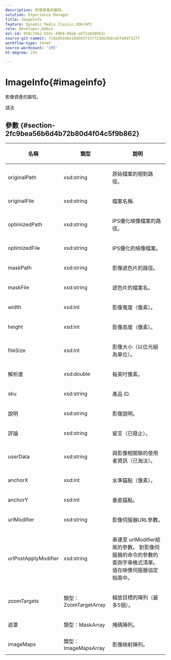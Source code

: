 ```yaml
---
description: 影像資產的屬性。
solution: Experience Manager
title: ImageInfo
feature: Dynamic Media Classic,SDK/API
role: Developer,Admin
exl-id: 058c74b2-634c-49b9-88ab-ab72a030983c
source-git-commit: fcda99340a18d5037157723bb3bdca5fa9df3277
workflow-type: tm+mt
source-wordcount: '195'
ht-degree: 23%

---
```


# ImageInfo{#imageinfo}

影像資產的屬性。

語法

## 參數 {#section-2fc9bea56b6d4b72b80d4f04c5f9b862}

<table id="table_04100BB8ABD84EF68B0A7CE3AD946414"> 
 <thead> 
  <tr> 
   <th colname="col1" class="entry"> <p>名稱 </p> </th> 
   <th colname="col2" class="entry"> <p>類型 </p> </th> 
   <th colname="col3" class="entry"> <p>說明 </p> </th> 
  </tr> 
 </thead>
 <tbody> 
  <tr> 
   <td colname="col1"> <span class="codeph"> <span class="varname"> originalPath</span> </span> </td> 
   <td colname="col2"> <span class="codeph"> xsd:string</span> </td> 
   <td colname="col3"> <p>原始檔案的相對路徑。 </p> </td> 
  </tr> 
  <tr> 
   <td colname="col1"> <span class="codeph"><span class="varname"> originalFile</span> </span> </td> 
   <td colname="col2"> <span class="codeph"> xsd:string</span> </td> 
   <td colname="col3"> <p>檔案名稱. </p> </td> 
  </tr> 
  <tr> 
   <td colname="col1"> <span class="codeph"><span class="varname"> optimizedPath</span> </span> </td> 
   <td colname="col2"> <span class="codeph"> xsd:string</span> </td> 
   <td colname="col3"> <p>IPS優化映像檔案的路徑。 </p> </td> 
  </tr> 
  <tr> 
   <td colname="col1"> <span class="codeph"> <span class="varname"> optimizedFile</span> </span> </td> 
   <td colname="col2"> <span class="codeph"> xsd:string</span> </td> 
   <td colname="col3"> <p>IPS優化的映像檔案。 </p> </td> 
  </tr> 
  <tr> 
   <td colname="col1"> <span class="codeph"> <span class="varname"> maskPath</span> </span> </td> 
   <td colname="col2"> <span class="codeph"> xsd:string</span> </td> 
   <td colname="col3"> <p>影像遮色片的路徑。 </p> </td> 
  </tr> 
  <tr> 
   <td colname="col1"> <span class="codeph"> <span class="varname"> maskFile</span> </span> </td> 
   <td colname="col2"> <span class="codeph"> xsd:string</span> </td> 
   <td colname="col3"> <p>遮色片的檔案名。 </p> </td> 
  </tr> 
  <tr> 
   <td colname="col1"> <span class="codeph"> <span class="varname"> width</span> </span> </td> 
   <td colname="col2"> <span class="codeph"> xsd:int</span> </td> 
   <td colname="col3"> <p>影像寬度（像素）。 </p> </td> 
  </tr> 
  <tr> 
   <td colname="col1"> <span class="codeph"> <span class="varname"> height</span> </span> </td> 
   <td colname="col2"> <span class="codeph"> xsd:int</span> </td> 
   <td colname="col3"> <p>影像高度（像素）。 </p> </td> 
  </tr> 
  <tr> 
   <td colname="col1"> <span class="codeph"> <span class="varname"> fileSize</span> </span> </td> 
   <td colname="col2"> <span class="codeph"> xsd:int</span> </td> 
   <td colname="col3"> <p>影像大小（以位元組為單位）。 </p> </td> 
  </tr> 
  <tr> 
   <td colname="col1"> <span class="codeph"> <span class="varname"> 解析度</span> </span> </td> 
   <td colname="col2"> <span class="codeph"> xsd:double</span> </td> 
   <td colname="col3"> <p>每英吋像素。 </p> </td> 
  </tr> 
  <tr> 
   <td colname="col1"> <span class="codeph"> <span class="varname"> sku</span> </span> </td> 
   <td colname="col2"> <span class="codeph"> xsd:string</span> </td> 
   <td colname="col3"> <p>產品 ID. </p> </td> 
  </tr> 
  <tr> 
   <td colname="col1"> <span class="codeph"> <span class="varname"> 說明</span> </span> </td> 
   <td colname="col2"> <span class="codeph"> xsd:string</span> </td> 
   <td colname="col3"> <p>影像說明。 </p> </td> 
  </tr> 
  <tr> 
   <td colname="col1"> <span class="codeph"> <span class="varname"> 評論</span> </span> </td> 
   <td colname="col2"> <span class="codeph"> xsd:string</span> </td> 
   <td colname="col3"> <p>留言（已廢止）。 </p> </td> 
  </tr> 
  <tr> 
   <td colname="col1"> <span class="codeph"> <span class="varname"> userData</span> </span> </td> 
   <td colname="col2"> <span class="codeph"> xsd:string</span> </td> 
   <td colname="col3"> <p>與影像相關聯的使用者資訊（已淘汰）。 </p> </td> 
  </tr> 
  <tr> 
   <td colname="col1"> <span class="codeph"> <span class="varname"> anchorX</span> </span> </td> 
   <td colname="col2"> <span class="codeph"> xsd:int</span> </td> 
   <td colname="col3"> <p>水準錨點（像素）。 </p> </td> 
  </tr> 
  <tr> 
   <td colname="col1"> <span class="codeph"> <span class="varname"> anchorY</span> </span> </td> 
   <td colname="col2"> <span class="codeph"> xsd:int</span> </td> 
   <td colname="col3"> <p>垂直錨點。 </p> </td> 
  </tr> 
  <tr> 
   <td colname="col1"> <span class="codeph"> <span class="varname"> urlModifier</span> </span> </td> 
   <td colname="col2"> <span class="codeph"> xsd:string</span> </td> 
   <td colname="col3"> <p>影像伺服器URL參數。 </p> </td> 
  </tr> 
  <tr> 
   <td colname="col1"> <span class="codeph"> <span class="varname"> urlPostApplyModifier</span> </span> </td> 
   <td colname="col2"> <span class="codeph"> xsd:string</span> </td> 
   <td colname="col3"> <p>串連至<span class="codeph"> urlModifier</span>結尾的參數。 對影像伺服器的命令的參數的查詢字串格式清單。 值在映像伺服器協定指南中。 </p> </td> 
  </tr> 
  <tr> 
   <td colname="col1"> <span class="codeph"> <span class="varname"> zoomTargets</span> </span> </td> 
   <td colname="col2"> <span class="codeph"> 類型：ZoomTargetArray</span> </td> 
   <td colname="col3"> <p>縮放目標的陣列（最多5個）。 </p> </td> 
  </tr> 
  <tr> 
   <td colname="col1"> <span class="codeph"> <span class="varname"> 遮罩</span> </span> </td> 
   <td colname="col2"> <span class="codeph"> 類型：MaskArray</span> </td> 
   <td colname="col3"> <p>掩碼陣列。 </p> </td> 
  </tr> 
  <tr> 
   <td colname="col1"> <span class="codeph"> <span class="varname"> imageMaps</span> </span> </td> 
   <td colname="col2"> <span class="codeph"> 類型：ImageMapsArray</span> </td> 
   <td colname="col3"> <p>影像映射陣列。 </p> </td> 
  </tr> 
 </tbody> 
</table>
